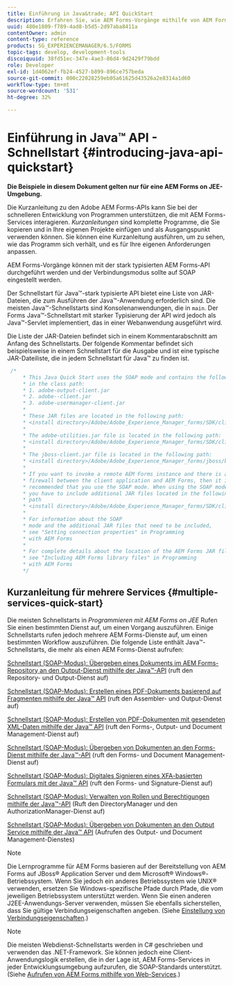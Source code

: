 ```yaml
---
title: Einführung in Java&trade; API QuickStart
description: Erfahren Sie, wie AEM Forms-Vorgänge mithilfe von AEM Forms Java&trade ausgeführt werden können. Eine stark typisierte API ist für die SOAP-Verbindung aktiviert.
uuid: 480e1809-f789-4ad8-b5d5-2d97aba8411a
contentOwner: admin
content-type: reference
products: SG_EXPERIENCEMANAGER/6.5/FORMS
topic-tags: develop, development-tools
discoiquuid: 38fd51ec-347e-4ae3-86d4-9d2429f79bdd
role: Developer
exl-id: 1d4062ef-fb24-4527-b899-896ce757beda
source-git-commit: 000c22028259eb05a61625d43526a2e8314a1d60
workflow-type: tm+mt
source-wordcount: '531'
ht-degree: 32%

---
```


# Einführung in Java™ API - Schnellstart {#introducing-java-api-quickstart}

**Die Beispiele in diesem Dokument gelten nur für eine AEM Forms on JEE-Umgebung.**

Die Kurzanleitung zu den Adobe AEM Forms-APIs kann Sie bei der schnelleren Entwicklung von Programmen unterstützen, die mit AEM Forms-Services interagieren. *Kurzanleitungen* sind komplette Programme, die Sie kopieren und in Ihre eigenen Projekte einfügen und als Ausgangspunkt verwenden können. Sie können eine Kurzanleitung ausführen, um zu sehen, wie das Programm sich verhält, und es für Ihre eigenen Anforderungen anpassen.

AEM Forms-Vorgänge können mit der stark typisierten AEM Forms-API durchgeführt werden und der Verbindungsmodus sollte auf SOAP eingestellt werden.

Der Schnellstart für Java™-stark typisierte API bietet eine Liste von JAR-Dateien, die zum Ausführen der Java™-Anwendung erforderlich sind. Die meisten Java™-Schnellstarts sind Konsolenanwendungen, die in `main`. Der Forms Java™-Schnellstart mit starker Typisierung der API wird jedoch als Java™-Servlet implementiert, das in einer Webanwendung ausgeführt wird.

Die Liste der JAR-Dateien befindet sich in einem Kommentarabschnitt am Anfang des Schnellstarts. Der folgende Kommentar befindet sich beispielsweise in einem Schnellstart für die Ausgabe und ist eine typische JAR-Dateiliste, die in jedem Schnellstart für Java™ zu finden ist.

```java
 /*
     * This Java Quick Start uses the SOAP mode and contains the following JAR files
     * in the class path:
     * 1. adobe-output-client.jar
     * 2. adobe--client.jar
     * 3. adobe-usermanager-client.jar
     *
     * These JAR files are located in the following path:
     * <install directory>/Adobe/Adobe_Experience_Manager_forms/SDK/client-libs/common
     *
     * The adobe-utilities.jar file is located in the following path:
     * <install directory>/Adobe/Adobe_Experience_Manager_forms/SDK/client-libs/jboss
     *
     * The jboss-client.jar file is located in the following path:
     * <install directory>/Adobe/Adobe_Experience_Manager_forms/jboss/bin/client
     *
     * If you want to invoke a remote AEM Forms instance and there is a
     * firewall between the client application and AEM Forms, then it is
     * recommended that you use the SOAP mode. When using the SOAP mode,
     * you have to include additional JAR files located in the following
     * path
     * <install directory>/Adobe/Adobe_Experience_Manager_forms/SDK/client-libs/thirdparty
     *
     * For information about the SOAP
     * mode and the additional JAR files that need to be included,
     * see "Setting connection properties" in Programming
     * with AEM Forms
     *
     * For complete details about the location of the AEM Forms JAR files,
     * see "Including AEM Forms library files" in Programming
     * with AEM Forms
     */
```

## Kurzanleitung für mehrere Services {#multiple-services-quick-start}

Die meisten Schnellstarts in *Programmieren mit AEM Forms on JEE* Rufen Sie einen bestimmten Dienst auf, um einen Vorgang auszuführen. Einige Schnellstarts rufen jedoch mehrere AEM Forms-Dienste auf, um einen bestimmten Workflow auszuführen. Die folgende Liste enthält Java™-Schnellstarts, die mehr als einen AEM Forms-Dienst aufrufen:

[Schnellstart (SOAP-Modus): Übergeben eines Dokuments im AEM Forms-Repository an den Output-Dienst mithilfe der Java™-API](/help/forms/developing/output-service-java-api-quick.md#quick-start-soap-mode-passing-a-document-located-in-the-repository-to-the-output-service-using-the-java-api) (ruft den Repository- und Output-Dienst auf)

[Schnellstart (SOAP-Modus): Erstellen eines PDF-Dokuments basierend auf Fragmenten mithilfe der Java™ API](/help/forms/developing/output-service-java-api-quick.md#quick-start-soap-mode-creating-a-pdf-document-based-on-fragments-using-the-java-api) (ruft den Assembler- und Output-Dienst auf)

[Schnellstart (SOAP-Modus): Erstellen von PDF-Dokumenten mit gesendeten XML-Daten mithilfe der Java™ API](/help/forms/developing/forms-service-api-quick-starts.md#quick-start-soap-mode-creating-pdf-documents-with-submitted-xml-data-using-the-java-api) (ruft den Forms-, Output- und Document Management-Dienst auf)

[Schnellstart (SOAP-Modus): Übergeben von Dokumenten an den Forms-Dienst mithilfe der Java™-API](/help/forms/developing/forms-service-api-quick-starts.md#quick-start-soap-mode-passing-documents-to-the-forms-service-using-the-java-api) (ruft den Forms- und Document Management-Dienst auf)

[Schnellstart (SOAP-Modus): Digitales Signieren eines XFA-basierten Formulars mit der Java™ API](/help/forms/developing/signature-service-java-api-quick.md#quick-start-soap-mode-digitally-signing-a-xfa-based-form-using-the-java-api) (ruft den Forms- und Signature-Dienst auf)

[Schnellstart (SOAP-Modus): Verwalten von Rollen und Berechtigungen mithilfe der Java™-API](/help/forms/developing/user-manager-java-api-quick.md#quick-start-soap-mode-managing-roles-and-permissions-using-the-java-api) (Ruft den DirectoryManager und den AuthorizationManager-Dienst auf)

[Schnellstart (SOAP-Modus): Übergeben von Dokumenten an den Output Service mithilfe der Java™ API](/help/forms/developing/output-service-java-api-quick.md#quick-start-soap-mode-passing-documents-to-the-output-service-using-the-java-api) (Aufrufen des Output- und Document Management-Dienstes)

>[!NOTE]
>
>Die Lernprogramme für AEM Forms basieren auf der Bereitstellung von AEM Forms auf JBoss® Application Server und dem Microsoft® Windows®-Betriebssystem. Wenn Sie jedoch ein anderes Betriebssystem wie UNIX® verwenden, ersetzen Sie Windows-spezifische Pfade durch Pfade, die vom jeweiligen Betriebssystem unterstützt werden. Wenn Sie einen anderen J2EE-Anwendungs-Server verwenden, müssen Sie ebenfalls sicherstellen, dass Sie gültige Verbindungseigenschaften angeben. (Siehe [Einstellung von Verbindungseigenschaften](/help/forms/developing/invoking-aem-forms-using-java.md#setting-connection-properties).)

>[!NOTE]
>
Die meisten Webdienst-Schnellstarts werden in C# geschrieben und verwenden das .NET-Framework. Sie können jedoch eine Client-Anwendungslogik erstellen, die in der Lage ist, AEM Forms-Services in jeder Entwicklungsumgebung aufzurufen, die SOAP-Standards unterstützt. (Siehe [Aufrufen von AEM Forms mithilfe von Web-Services](/help/forms/developing/invoking-aem-forms-using-web.md#invoking-aem-forms-using-web-services).)
